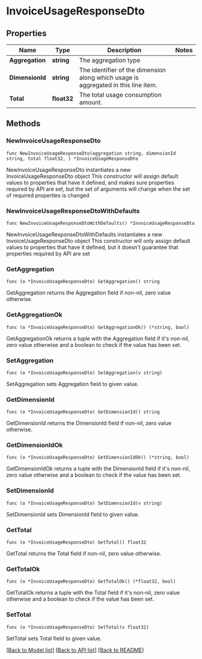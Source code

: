 # InvoiceUsageResponseDto

## Properties

Name | Type | Description | Notes
------------ | ------------- | ------------- | -------------
**Aggregation** | **string** | The aggregation type | 
**DimensionId** | **string** | The identifier of the dimension along which usage is aggregated in this line item. | 
**Total** | **float32** | The total usage consumption amount. | 

## Methods

### NewInvoiceUsageResponseDto

`func NewInvoiceUsageResponseDto(aggregation string, dimensionId string, total float32, ) *InvoiceUsageResponseDto`

NewInvoiceUsageResponseDto instantiates a new InvoiceUsageResponseDto object
This constructor will assign default values to properties that have it defined,
and makes sure properties required by API are set, but the set of arguments
will change when the set of required properties is changed

### NewInvoiceUsageResponseDtoWithDefaults

`func NewInvoiceUsageResponseDtoWithDefaults() *InvoiceUsageResponseDto`

NewInvoiceUsageResponseDtoWithDefaults instantiates a new InvoiceUsageResponseDto object
This constructor will only assign default values to properties that have it defined,
but it doesn't guarantee that properties required by API are set

### GetAggregation

`func (o *InvoiceUsageResponseDto) GetAggregation() string`

GetAggregation returns the Aggregation field if non-nil, zero value otherwise.

### GetAggregationOk

`func (o *InvoiceUsageResponseDto) GetAggregationOk() (*string, bool)`

GetAggregationOk returns a tuple with the Aggregation field if it's non-nil, zero value otherwise
and a boolean to check if the value has been set.

### SetAggregation

`func (o *InvoiceUsageResponseDto) SetAggregation(v string)`

SetAggregation sets Aggregation field to given value.


### GetDimensionId

`func (o *InvoiceUsageResponseDto) GetDimensionId() string`

GetDimensionId returns the DimensionId field if non-nil, zero value otherwise.

### GetDimensionIdOk

`func (o *InvoiceUsageResponseDto) GetDimensionIdOk() (*string, bool)`

GetDimensionIdOk returns a tuple with the DimensionId field if it's non-nil, zero value otherwise
and a boolean to check if the value has been set.

### SetDimensionId

`func (o *InvoiceUsageResponseDto) SetDimensionId(v string)`

SetDimensionId sets DimensionId field to given value.


### GetTotal

`func (o *InvoiceUsageResponseDto) GetTotal() float32`

GetTotal returns the Total field if non-nil, zero value otherwise.

### GetTotalOk

`func (o *InvoiceUsageResponseDto) GetTotalOk() (*float32, bool)`

GetTotalOk returns a tuple with the Total field if it's non-nil, zero value otherwise
and a boolean to check if the value has been set.

### SetTotal

`func (o *InvoiceUsageResponseDto) SetTotal(v float32)`

SetTotal sets Total field to given value.



[[Back to Model list]](../README.md#documentation-for-models) [[Back to API list]](../README.md#documentation-for-api-endpoints) [[Back to README]](../README.md)


